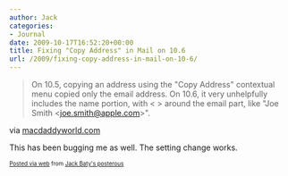 ```yaml
---
author: Jack
categories:
- Journal
date: 2009-10-17T16:52:20+00:00
title: Fixing "Copy Address" in Mail on 10.6
url: /2009/fixing-copy-address-in-mail-on-10-6/
---
```


<div class="posterous_bookmarklet_entry">
  <blockquote class="posterous_short_quote">
    On 10.5, copying an address using the "Copy Address" contextual menu copied only the email address. On 10.6, it very unhelpfully includes the name portion, with < > around the email part, like "Joe Smith <<a href="mailto:joe.smith@apple.com">joe.smith@apple.com</a>>".</p>
  </blockquote>
  
  <div class="posterous_quote_citation">
    via <a href="http://macdaddyworld.com/2009/09/14/fixing-copy-address-in-mail-on-10-6/">macdaddyworld.com</a>
  </div>
  
  <p>
    This has been bugging me as well. The setting change works.
  </p>
</div>

<p style="font-size: 10px;">
  <a href="http://posterous.com">Posted via web</a> from <a href="http://jackbaty.posterous.com/fixing-copy-address-in-mail-on-106">Jack Baty's posterous</a>
</p>